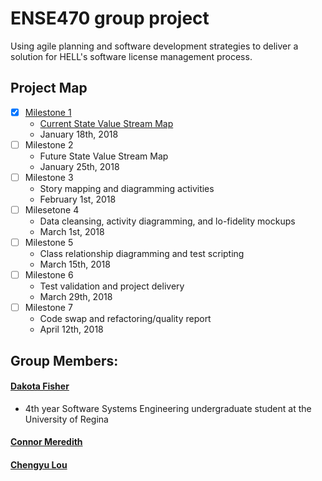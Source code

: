 # ENSE470 group project
Using agile planning and software development strategies to deliver a solution for HELL's software license management process.

## Project Map
- [x] <a href="https://github.com/OmegaHelix/ENSE470/blob/master/ENSE470%20Milestone%201.pptx">Milestone 1 </a>
  - <a href="https://github.com/OmegaHelix/ENSE470/blob/master/Current%20VSM.pdf">Current State Value Stream Map </a>
  - January 18th, 2018
- [ ] Milestone 2
  - Future State Value Stream Map 
  - January 25th, 2018
- [ ] Milestone 3
  - Story mapping and diagramming activities
  - February 1st, 2018
- [ ] Milesetone 4
  - Data cleansing, activity diagramming, and lo-fidelity mockups
  - March 1st, 2018
- [ ] Milestone 5
  - Class relationship diagramming and test scripting
  - March 15th, 2018
- [ ] Milestone 6
  - Test validation and project delivery
  - March 29th, 2018
- [ ] Milestone 7
  - Code swap and refactoring/quality report
  - April 12th, 2018
## Group Members:
#### <a href="https://github.com/OmegaHelix"> Dakota Fisher </a>
- 4th year Software Systems Engineering undergraduate student at the University of Regina
#### <a href="https://github.com/connor-meredith"> Connor Meredith </a>
#### <a href="https://github.com/oscar666666"> Chengyu Lou </a>

